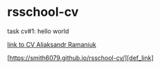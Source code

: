 # rsschool-cv
task cv#1: hello world

[def_link]: https://smith6079.github.io/rsschool-cv/

[link to CV Aliaksandr Ramaniuk][def_link]


[https://smith6079.github.io/rsschool-cv/][def_link]